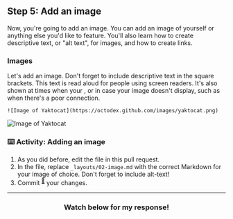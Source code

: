 ## Step 5: Add an image

Now, you're going to add an image. You can add an image of yourself or anything else you'd like to feature. You'll also learn how to create descriptive text, or "alt text", for images, and how to create links.

### Images
Let's add an image. Don't forget to include descriptive text in the square brackets. This text is read aloud for people using screen readers. It's also shown at times when your , or in case your image doesn't display, such as when there's a poor connection.

```
![Image of Yaktocat](https://octodex.github.com/images/yaktocat.png)
```

![Image of Yaktocat](https://octodex.github.com/images/yaktocat.png)

### :keyboard: Activity: Adding an image

1. As you did before, edit the file in this pull request.
2. In the file, replace `_layouts/02-image.md` with the correct Markdown for your image of choice. Don't forget to include alt-text!
3. Commit <sup>[:book:](https://help.github.com/articles/github-glossary/#commit)</sup> your changes.

<hr>
<h3 align="center">Watch below for my response!</h3>
